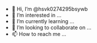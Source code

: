 - 👋 Hi, I’m @hsvk0274295bsywb
- 👀 I’m interested in ...
- 🌱 I’m currently learning ...
- 💞️ I’m looking to collaborate on ...
- 📫 How to reach me ...

<!---
hsvk0274295bsywb/hsvk0274295bsywb is a ✨ special ✨ repository because its `README.md` (this file) appears on your GitHub profile.
You can click the Preview link to take a look at your changes.
--->
